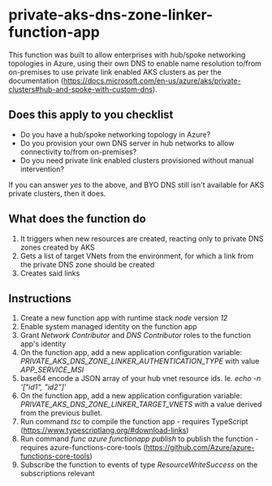 # private-aks-dns-zone-linker-function-app

This function was built to allow enterprises with hub/spoke networking topologies in Azure, using their own DNS to enable name resolution to/from on-premises to use private link enabled AKS clusters as per the documentation (https://docs.microsoft.com/en-us/azure/aks/private-clusters#hub-and-spoke-with-custom-dns).

## Does this apply to you checklist

- Do you have a hub/spoke networking topology in Azure?
- Do you provision your own DNS server in hub networks to allow connectivity to/from on-premises?
- Do you need private link enabled clusters provisioned without manual intervention?

If you can answer *yes* to the above, and BYO DNS still isn't available for AKS private clusters, then it does.

## What does the function do

1. It triggers when new resources are created, reacting only to private DNS zones created by AKS
1. Gets a list of target VNets from the environment, for which a link from the private DNS zone should be created
1. Creates said links

## Instructions

1. Create a new function app with runtime stack *node* version *12*
1. Enable system managed identity on the function app
1. Grant *Network Contributor* and *DNS Contributor* roles to the function app's identity
1. On the function app, add a new application configuration variable: *PRIVATE_AKS_DNS_ZONE_LINKER_AUTHENTICATION_TYPE* with value *APP_SERVICE_MSI*
1. base64 encode a JSON array of your hub vnet resource ids. Ie. *echo -n '["id1", "id2"]'*
1. On the function app, add a new application configuration variable: *PRIVATE_AKS_DNS_ZONE_LINKER_TARGET_VNETS* with a value derived from the previous bullet.
1. Run command *tsc* to compile the function app - requires TypeScript (https://www.typescriptlang.org/#download-links)
1. Run command *func azure functionapp publish <your-app-name>* to publish the function - requires azure-functions-core-tools (https://github.com/Azure/azure-functions-core-tools)
1. Subscribe the function to events of type *ResourceWriteSuccess* on the subscriptions relevant
